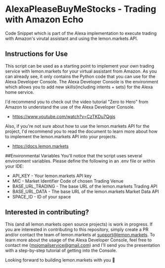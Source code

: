 # AlexaPleaseBuyMeStocks - Trading with Amazon Echo
Code Snippet which is part of the Alexa implementation to execute trading with Amazon's virutal assistant and using the lemon.markets API. 

## Instructions for Use
This script can be used as a starting point to implement your own trading service with lemon.markets for your virtual assistant from Amazon.
As you can already see, it only contains the Python code that you can use for the Alexa Developer Console.
The Alexa Developer Console is the environment which allows you to add new skills(including intents + sets) for the Alexa home service. 

I'd recommend you to check out the video tutorial "Zero to Hero" from Amazon to understand the use of the Alexa Developer Console. 
* https://www.youtube.com/watch?v=CzTKDu7Qgjs

Also, if you're not sure about how to use the lemon.markets API for the project, I'd recommend you to read the document to learn more about how to implement the lemon.markets API into your projects.
* https://docs.lemon.markets

##Environmental Variables
You'll notice that the script uses several environment variables. Please define the following in an .env file or within your IDE:

- API_KEY - Your lemon.markets API key
- MIC - Market Identifier Code of chosen Trading Venue
- BASE_URL_TRADING - The base URL of the lemon.markets Trading API
- BASE_URL_DATA - The base URL of the lemon.markets Market Data API
- SPACE_ID - ID of your space

## Interested in contributing?
This (and all lemon.markets open source projects) is work in progress. 
If you are interested in contributing to this repository, simply create a PR and/or contact the team of lemon.markets at support@lemon.markets.
To learn more about the usage of the Alexa Developer Console, feel free to contact me (mojomailservice@gmail.com) and I'll send you the presentation with a step-by-step tutorial of getting into the Console. 

Looking forward to building lemon.markets with you 🍋
